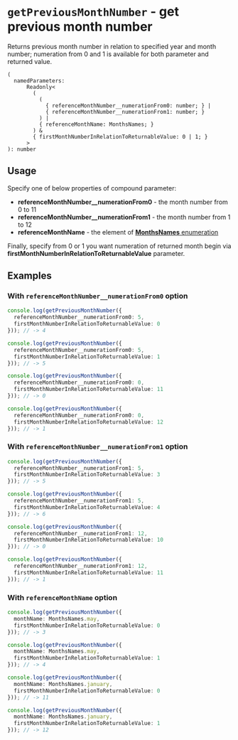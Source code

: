 # `getPreviousMonthNumber` - get previous month number

Returns previous month number in relation to specified year and month number; numeration from 0 and 1 is available for both
parameter and returned value.

```
(
  namedParameters:
      Readonly<
        (
          (
            { referenceMonthNumber__numerationFrom0: number; } |
            { referenceMonthNumber__numerationFrom1: number; }
          ) |
          { referenceMonthName: MonthsNames; }
        ) &
        { firstMonthNumberInRelationToReturnableValue: 0 | 1; }
      >
): number
```

## Usage

Specify one of below properties of compound parameter:

* **referenceMonthNumber__numerationFrom0** - the month number from 0 to 11
* **referenceMonthNumber__numerationFrom1** - the month number from 1 to 12
* **referenceMonthName** - the element of [**MonthsNames** enumeration](../ConstantsAndEnumerations/MonthsNames.md)

Finally, specify from 0 or 1 you want numeration of returned month begin via **firstMonthNumberInRelationToReturnableValue**
parameter.


## Examples
### With `referenceMonthNumber__numerationFrom0` option

```typescript
console.log(getPreviousMonthNumber({
  referenceMonthNumber__numerationFrom0: 5,
  firstMonthNumberInRelationToReturnableValue: 0
})); // -> 4

console.log(getPreviousMonthNumber({
  referenceMonthNumber__numerationFrom0: 5,
  firstMonthNumberInRelationToReturnableValue: 1
})); // -> 5

console.log(getPreviousMonthNumber({
  referenceMonthNumber__numerationFrom0: 0,
  firstMonthNumberInRelationToReturnableValue: 11
})); // -> 0

console.log(getPreviousMonthNumber({
  referenceMonthNumber__numerationFrom0: 0,
  firstMonthNumberInRelationToReturnableValue: 12
})); // -> 1
```

### With `referenceMonthNumber__numerationFrom1` option

```typescript
console.log(getPreviousMonthNumber({
  referenceMonthNumber__numerationFrom1: 5,
  firstMonthNumberInRelationToReturnableValue: 3
})); // -> 5

console.log(getPreviousMonthNumber({
  referenceMonthNumber__numerationFrom1: 5,
  firstMonthNumberInRelationToReturnableValue: 4
})); // -> 6

console.log(getPreviousMonthNumber({
  referenceMonthNumber__numerationFrom1: 12,
  firstMonthNumberInRelationToReturnableValue: 10
})); // -> 0

console.log(getPreviousMonthNumber({
  referenceMonthNumber__numerationFrom1: 12,
  firstMonthNumberInRelationToReturnableValue: 11
})); // -> 1
```

### With `referenceMonthName` option

```typescript
console.log(getPreviousMonthNumber({
  monthName: MonthsNames.may,
  firstMonthNumberInRelationToReturnableValue: 0
})); // -> 3

console.log(getPreviousMonthNumber({
  monthName: MonthsNames.may,
  firstMonthNumberInRelationToReturnableValue: 1
})); // -> 4

console.log(getPreviousMonthNumber({
  monthName: MonthsNames.january,
  firstMonthNumberInRelationToReturnableValue: 0
})); // -> 11

console.log(getPreviousMonthNumber({
  monthName: MonthsNames.january,
  firstMonthNumberInRelationToReturnableValue: 1
})); // -> 12
```
